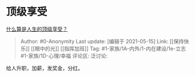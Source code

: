 # 顶级享受
[什么算是人生的顶级享受？](https://www.zhihu.com/question/56328597/answer/1731689991)

> Author: #0-Anonymity
> Last update: [编辑于 2021-05-15]
> Link: [[保持快乐]] [[眼中的光]] [[指挥加班]]
> Tag: #1-家族/1A-内外/1-内在建设/1e-立志 #1-家族/1D-心理/幸福
> 评论区:
> 泛讨论:

给人升职，加薪，发奖金，分红。
